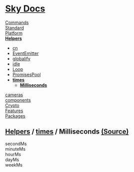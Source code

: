 <!--- This Milliseconds was auto-generated using "npx sky readme" --> 

# [Sky Docs](../../../README.md)

[Commands](..%2F..%2F..%2F%5Fcommands%2FREADME.md)   
[Standard](..%2F..%2F..%2Fstandard%2FREADME.md)   
[Platform](..%2F..%2F..%2Fplatform%2FREADME.md)   
**[Helpers](..%2F..%2F..%2Fhelpers%2FREADME.md)**   
* [cn](..%2F..%2F..%2Fhelpers%2FclassNames%2FREADME.md)
* [EventEmitter](..%2F..%2F..%2Fhelpers%2FEventEmitter%2FREADME.md)
* [globalify](..%2F..%2F..%2Fhelpers%2Fglobalify%2FREADME.md)
* [idle](..%2F..%2F..%2Fhelpers%2Fidle%2FREADME.md)
* [Loop](..%2F..%2F..%2Fhelpers%2FLoop%2FREADME.md)
* [PromisesPool](..%2F..%2F..%2Fhelpers%2FPromisesPool%2FREADME.md)
* **[times](..%2F..%2F..%2Fhelpers%2Ftimes%2FREADME.md)**  
   * **[Milliseconds](..%2F..%2F..%2Fhelpers%2Ftimes%2Fmilliseconds%2FREADME.md)**
  
[cameras](..%2F..%2F..%2Fcameras%2FREADME.md)   
[components](..%2F..%2F..%2Fcomponents%2FREADME.md)   
[Crypto](..%2F..%2F..%2Fcrypto%2FREADME.md)   
[Features](..%2F..%2F..%2Ffeatures%2FREADME.md)   
[Packages](..%2F..%2F..%2Fpkgs%2FREADME.md)   

## [Helpers](..%2F..%2F..%2Fhelpers%2FREADME.md) / [times](..%2F..%2F..%2Fhelpers%2Ftimes%2FREADME.md) / Milliseconds [(Source)](..%2F..%2F..%2Fhelpers%2Ftimes%2Fmilliseconds%2F)

  
secondMs  
minuteMs  
hourMs  
dayMs  
weekMs  
